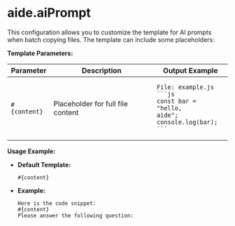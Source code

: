 # aide.aiPrompt

This configuration allows you to customize the template for AI prompts when batch copying files. The template can include some placeholders:

**Template Parameters:**

| Parameter    | Description                       | Output Example                                                                                                        |
| ------------ | --------------------------------- | --------------------------------------------------------------------------------------------------------------------- |
| `#{content}` | Placeholder for full file content | <pre><code>File: example.js<br/>\`\`\`js<br/>const bar = "hello, aide";<br/>console.log(bar);<br/>\`\`\`</code></pre> |

**Usage Example:**

- **Default Template:**

  ```plaintext
  #{content}
  ```

- **Example:**
  ```plaintext
  Here is the code snippet:
  #{content}
  Please answer the following question:
  ```
